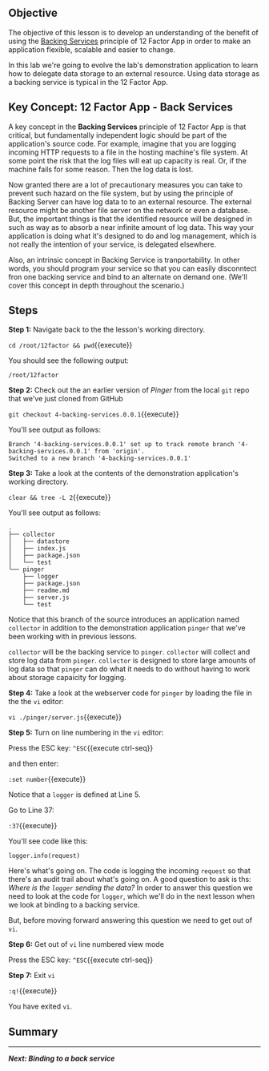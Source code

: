 ## Objective
The objective of this lesson is to develop an understanding of the benefit of using the [Backing Services](https://12factor.net/backing-services) principle of 12 Factor App in order to make an application flexible, scalable and easier to change.

In this lab we're going to evolve the lab's demonstration application to learn how to delegate data storage to an external resource. Using data storage as a backing service is typical in the 12 Factor App.

## Key Concept: 12 Factor App - Back Services
A key concept in the **Backing Services** principle of 12 Factor App is that critical, but fundamentally independent logic should be part of the application's source code. For example, imagine that you are logging incoming HTTP requests to a file in the hosting machine's file system. At some point the risk that the log files will eat up capacity is real. Or, if the machine fails for some reason. Then the log data is lost.

Now granted there are a lot of precautionary measures you can take to prevent such hazard on the file system, but by using the principle of Backing Server can have log data to to an external resource. The external resource might be another file server on the network or even a database. But, the important things is that the identified resource will be designed in such as way as to absorb a near infinite amount of log data. This way your application is doing what it's designed to do and log management, which is not really the intention of your service, is delegated elsewhere.

Also, an intrinsic concept in Backing Service is tranportability. In other words, you should program your service so that you can easily disconntect fron one backing service and bind to an alternate on demand one. (We'll cover this concept in depth throughout the scenario.)


## Steps

**Step 1:** Navigate back to the the lesson's working directory.

`cd /root/12factor && pwd`{{execute}}

You should see the following output:

`/root/12factor`

**Step 2:** Check out the an earlier version of *Pinger* from the local `git` repo that we've just cloned from GitHub

`git checkout 4-backing-services.0.0.1`{{execute}}

You'll see output as follows:

```
Branch '4-backing-services.0.0.1' set up to track remote branch '4-backing-services.0.0.1' from 'origin'.
Switched to a new branch '4-backing-services.0.0.1'

```
**Step 3:** Take a look at the contents of the demonstration application's working directory.

`clear && tree -L 2`{{execute}}

You'll see output as follows:

```
.
├── collector
│   ├── datastore
│   ├── index.js
│   ├── package.json
│   └── test
└── pinger
    ├── logger
    ├── package.json
    ├── readme.md
    ├── server.js
    └── test

```

Notice that this branch of the source introduces an application named `collector` in addition to the demonstration application `pinger` that we've been working with in previous lessons.

`collector` will be the backing service to `pinger`. `collector` will collect and store log data from `pinger`. `collector` is designed to store large amounts of log data so that `pinger` can do what it needs to do without having to work about storage capaicity for logging.

**Step 4:** Take a look at the webserver code for `pinger` by loading the file in the the `vi` editor:

`vi ./pinger/server.js`{{execute}}

**Step 5:** Turn on line numbering in the `vi` editor:

Press the ESC key: `^ESC`{{execute ctrl-seq}}

and then enter:

`:set number`{{execute}}

Notice that a `logger` is defined at Line 5.

Go to Line 37:

`:37`{{execute}}

You'll see code like this:

`logger.info(request)`

Here's what's going on. The code is logging the incoming `request` so that there's an audit trail about what's going on. A good question to ask is ths: *Where is the `logger` sending the data?* In order to answer this question we need to look at the code for `logger`, which we'll do in the next lesson when we look at binding to a backing service.

But, before moving forward answering this question we need to get out of `vi`.

**Step 6:** Get out of `vi` line numbered view mode

Press the ESC key: `^ESC`{{execute ctrl-seq}}

**Step 7:** Exit `vi`

`:q!`{{execute}}

You have exited `vi`.



## Summary

----


***Next: Binding to a back service***